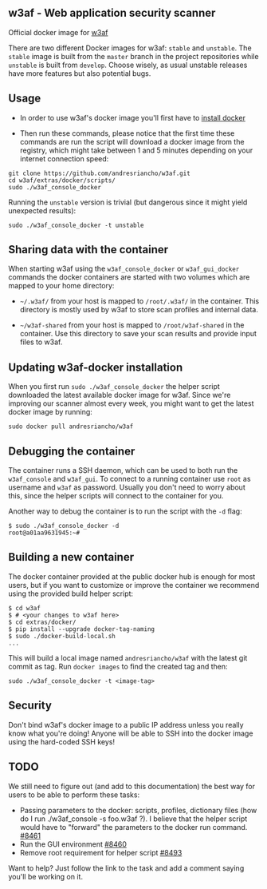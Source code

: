 ## w3af - Web application security scanner
Official docker image for [w3af](http://w3af.org/)

There are two different Docker images for w3af: `stable` and `unstable`. The
`stable` image is built from the `master` branch in the project repositories while
`unstable` is built from `develop`. Choose wisely, as usual unstable releases have
more features but also potential bugs.

## Usage

 * In order to use w3af's docker image you'll first have to
 [install docker](http://docs.docker.com/installation/)
 
 * Then run these commands, please notice that the first time these commands are
 run the script will download a docker image from the registry, which might take
 between 1 and 5 minutes depending on your internet connection speed:

```
git clone https://github.com/andresriancho/w3af.git
cd w3af/extras/docker/scripts/
sudo ./w3af_console_docker
```

Running the `unstable` version is trivial (but dangerous since it might yield
unexpected results):

```
sudo ./w3af_console_docker -t unstable
```

## Sharing data with the container

When starting w3af using the `w3af_console_docker` or `w3af_gui_docker` commands
the docker containers are started with two volumes which are mapped to your
home directory:

 * `~/.w3af/` from your host is mapped to `/root/.w3af/` in the container.
 This directory is mostly used by w3af to store scan profiles and internal data.
 
 * `~/w3af-shared` from your host is mapped to `/root/w3af-shared` in the container.
 Use this directory to save your scan results and provide input files to w3af.

## Updating w3af-docker installation

When you first run `sudo ./w3af_console_docker` the helper script downloaded the
latest available docker image for w3af. Since we're improving our scanner almost
every week, you might want to get the latest docker image by running:

```
sudo docker pull andresriancho/w3af
```

## Debugging the container

The container runs a SSH daemon, which can be used to both run the `w3af_console`
and `w3af_gui`. To connect to a running container use `root` as username and
`w3af` as password. Usually you don't need to worry about this, since the helper
scripts will connect to the container for you.

Another way to debug the container is to run the script with the `-d` flag: 

```
$ sudo ./w3af_console_docker -d
root@a01aa9631945:~# 
```

## Building a new container

The docker container provided at the public docker hub is enough for most users,
but if you want to customize or improve the container we recommend using the
provided build helper script:

```
$ cd w3af
$ # <your changes to w3af here>
$ cd extras/docker/
$ pip install --upgrade docker-tag-naming
$ sudo ./docker-build-local.sh
...
```

This will build a local image named `andresriancho/w3af` with the latest git
commit as tag. Run `docker images` to find the created tag and then:

```
sudo ./w3af_console_docker -t <image-tag>
```

## Security

Don't bind w3af's docker image to a public IP address unless you really know
what you're doing! Anyone will be able to SSH into the docker image using the
hard-coded SSH keys! 

## TODO

We still need to figure out (and add to this documentation) the best way for
users to be able to perform these tasks:
 
 * Passing parameters to the docker: scripts, profiles, dictionary files
   (how do I run ./w3af_console -s foo.w3af ?). I believe that the helper script
   would have to "forward" the parameters to the docker run command.
   [#8461](https://github.com/andresriancho/w3af/issues/8461)
 * Run the GUI environment [#8460](https://github.com/andresriancho/w3af/issues/8460)
 * Remove root requirement for helper script [#8493](https://github.com/andresriancho/w3af/issues/8493)

Want to help? Just follow the link to the task and add a comment saying you'll
be working on it.
